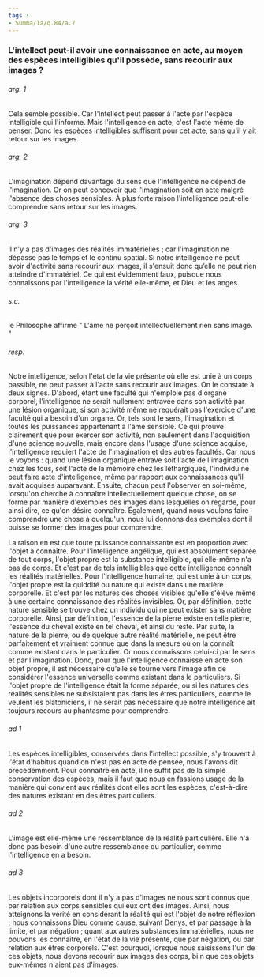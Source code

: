```yaml
---
tags : 
- Summa/Ia/q.84/a.7
---
```


### L'intellect peut-il avoir une connaissance en acte, au moyen des espèces intelligibles qu'il possède, sans recourir aux images ?



###### arg. 1
Cela semble possible. Car l'intellect peut passer à l'acte par l'espèce intelligible qui l'informe. Mais l'intelligence en acte, c'est l'acte même de penser. Donc les espèces intelligibles suffisent pour cet acte, sans qu'il y ait retour sur les images. 

###### arg. 2
L'imagination dépend davantage du sens que l'intelligence ne dépend de l'imagination. Or on peut concevoir que l'imagination soit en acte malgré l'absence des choses sensibles. À plus forte raison l'intelligence peut-elle comprendre sans retour sur les images. 

###### arg. 3
Il n'y a pas d'images des réalités immatérielles ; car l'imagination ne dépasse pas le temps et le continu spatial. Si notre intelligence ne peut avoir d'activité sans recourir aux images, il s'ensuit donc qu’elle ne peut rien atteindre d'immatériel. Ce qui est évidemment faux, puisque nous connaissons par l'intelligence la vérité elle-même, et Dieu et les anges. 

###### s.c.
le Philosophe affirme " L'âme ne perçoit intellectuellement rien sans image. " 

###### resp.
Notre intelligence, selon l'état de la vie présente où elle est unie à un corps passible, ne peut passer à l'acte sans recourir aux images. On le constate à deux signes. D'abord, étant une faculté qui n'emploie pas d'organe corporel, l'intelligence ne serait nullement entravée dans son activité par une lésion organique, si son activité même ne requérait pas l'exercice d'une faculté qui a besoin d'un organe. Or, tels sont le sens, l'imagination et toutes les puissances appartenant à l'âme sensible. Ce qui prouve clairement que pour exercer son activité, non seulement dans l'acquisition d'une science nouvelle, mais encore dans l'usage d'une science acquise, l'intelligence requiert l'acte de l'imagination et des autres facultés. Car nous le voyons : quand une lésion organique entrave soit l'acte de l'imagination chez les fous, soit l'acte de la mémoire chez les léthargiques, l'individu ne peut faire acte d'intelligence, même par rapport aux connaissances qu'il avait acquises auparavant. Ensuite, chacun peut l'observer en soi-même, lorsqu'on cherche à connaître intellectuellement quelque chose, on se forme par manière d'exemples des images dans lesquelles on regarde, pour ainsi dire, ce qu'on désire connaître. Également, quand nous voulons faire comprendre une chose à quelqu'un, nous lui donnons des exemples dont il puisse se former des images pour comprendre. 

La raison en est que toute puissance connaissante est en proportion avec l'objet à connaître. Pour l'intelligence angélique, qui est absolument séparée de tout corps, l'objet propre est la substance intelligible, qui elle-même n'a pas de corps. Et c'est par de tels intelligibles que cette intelligence connaît les réalités matérielles. Pour l'intelligence humaine, qui est unie à un corps, l'objet propre est la quiddité ou nature qui existe dans une matière corporelle. Et c'est par les natures des choses visibles qu'elle s'élève même à une certaine connaissance des réalités invisibles. Or, par définition, cette nature sensible se trouve chez un individu qui ne peut exister sans matière corporelle. Ainsi, par définition, l'essence de la pierre existe en telle pierre, l'essence du cheval existe en tel cheval, et ainsi du reste. Par suite, la nature de la pierre, ou de quelque autre réalité matérielle, ne peut être parfaitement et vraiment connue que dans la mesure où on la connaît comme existant dans le particulier. Or nous connaissons celui-ci par le sens et par l'imagination. Donc, pour que l'intelligence connaisse en acte son objet propre, il est nécessaire qu’elle se tourne vers l'image afin de considérer l'essence universelle comme existant dans le particuliers. Si l'objet propre de l'intelligence était la forme séparée, ou si les natures des réalités sensibles ne subsistaient pas dans les êtres particuliers, comme le veulent les platoniciens, il ne serait pas nécessaire que notre intelligence ait toujours recours au phantasme pour comprendre. 

###### ad 1
Les espèces intelligibles, conservées dans l'intellect possible, s'y trouvent à l'état d'habitus quand on n'est pas en acte de pensée, nous l'avons dit précédemment. Pour connaître en acte, il ne suffit pas de la simple conservation des espèces, mais il faut que nous en fassions usage de la manière qui convient aux réalités dont elles sont les espèces, c'est-à-dire des natures existant en des êtres particuliers. 

###### ad 2
L'image est elle-même une ressemblance de la réalité particulière. Elle n'a donc pas besoin d'une autre ressemblance du particulier, comme l'intelligence en a besoin. 

###### ad 3
Les objets incorporels dont il n'y a pas d'images ne nous sont connus que par relation aux corps sensibles qui eux ont des images. Ainsi, nous atteignons la vérité en considérant la réalité qui est l'objet de notre réflexion ; nous connaissons Dieu comme cause, suivant Denys, et par passage à la limite, et par négation ; quant aux autres substances immatérielles, nous ne pouvons les connaître, en l'état de la vie présente, que par négation, ou par relation aux êtres corporels. C'est pourquoi, lorsque nous saisissons l'un de ces objets, nous devons recourir aux images des corps, bi n que ces objets eux-mêmes n'aient pas d'images. 

